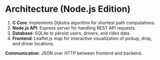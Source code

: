 # Architecture (Node.js Edition)

1. **C Core**: Implements Dijkstra algorithm for shortest path computations.
2. **Node.js API**: Express server for handling REST API requests.
3. **Database**: SQLite to persist users, drivers, and rides data.
4. **Frontend**: Leaflet.js map for interactive visualization of pickup, drop, and driver locations.

**Communication**: JSON over HTTP between frontend and backend.
